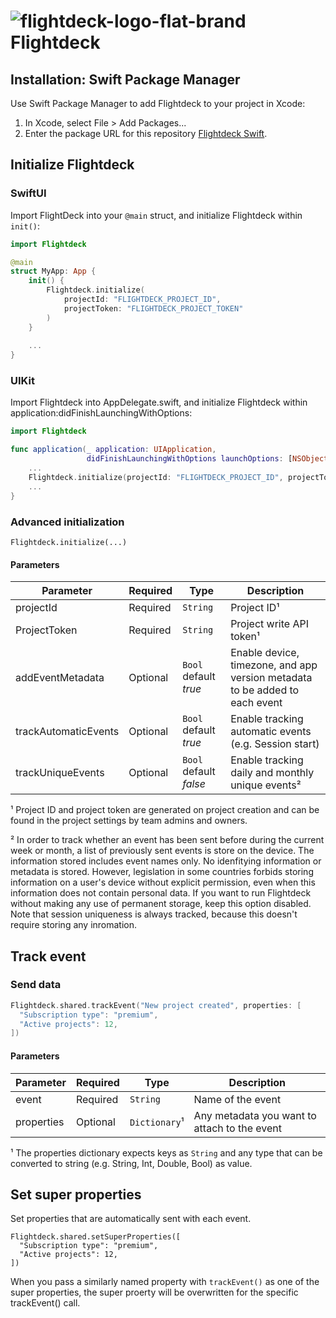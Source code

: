 # ![flightdeck-logo-flat-brand](https://user-images.githubusercontent.com/3425455/212749718-85e425da-1e17-4c80-8dc0-c7db3b04490c.svg) Flightdeck

## Installation: Swift Package Manager
Use Swift Package Manager to add Flightdeck to your project in Xcode:
1. In Xcode, select File > Add Packages...
2. Enter the package URL for this repository [Flightdeck Swift](https://github.com/Flightdeck/flightdeck-swift/).

## Initialize Flightdeck

### SwiftUI
Import FlightDeck into your `@main` struct, and initialize Flightdeck within `init()`:
```swift
import Flightdeck

@main
struct MyApp: App {
    init() {
        Flightdeck.initialize(
            projectId: "FLIGHTDECK_PROJECT_ID",
            projectToken: "FLIGHTDECK_PROJECT_TOKEN"
        )
    }
    
    ...
}
```


### UIKit
Import Flightdeck into AppDelegate.swift, and initialize Flightdeck within application:didFinishLaunchingWithOptions:
```swift
import Flightdeck

func application(_ application: UIApplication,
                 didFinishLaunchingWithOptions launchOptions: [NSObject: AnyObject]?) -> Bool {
    ...
    Flightdeck.initialize(projectId: "FLIGHTDECK_PROJECT_ID", projectToken: "FLIGHTDECK_PROJECT_TOKEN")
    ...
}
```


### Advanced initialization
`Flightdeck.initialize(...)`

#### Parameters

| Parameter             | Required      | Type                    | Description                                                                 |
| --------------------- | ------------- | ----------------------- | --------------------------------------------------------------------------- |
| projectId             | Required      | `String`                | Project ID¹                                                                 |
| ProjectToken          | Required      | `String`                | Project write API token¹                                                    |
| addEventMetadata      | Optional      | `Bool` default *true*   | Enable device, timezone, and app version metadata to be added to each event |
| trackAutomaticEvents  | Optional      | `Bool` default *true*   | Enable tracking automatic events (e.g. Session start)                       |
| trackUniqueEvents     | Optional      | `Bool` default *false*  | Enable tracking daily and monthly unique events²                            |

¹ Project ID and project token are generated on project creation and can be found in the project settings by team admins and owners.

² In order to track whether an event has been sent before during the current week or month, a list of previously sent events is store on the device. The information stored includes event names only. No idenfitying information or metadata is stored. However, legislation in some countries forbids storing information on a user's device without explicit permission, even when this information does not contain personal data. If you want to run Flightdeck without making any use of permanent storage, keep this option disabled. Note that session uniqueness is always tracked, because this doesn't require storing any inromation.

## Track event

### Send data

```swift
Flightdeck.shared.trackEvent("New project created", properties: [
  "Subscription type": "premium",
  "Active projects": 12,
])
```

#### Parameters

| Parameter  | Required   | Type          | Description                                   |
| ---------- | ---------- | ------------- | --------------------------------------------- |
| event      | Required   | `String`      | Name of the event                             |
| properties | Optional   | `Dictionary`¹ | Any metadata you want to attach to the event  |

¹ The properties dictionary expects keys as `String` and any type that can be converted to string (e.g. String, Int, Double, Bool) as value.


## Set super properties

Set properties that are automatically sent with each event.

```
Flightdeck.shared.setSuperProperties([
  "Subscription type": "premium",
  "Active projects": 12,
])
```

When you pass a similarly named property with `trackEvent()` as one of the super properties, the super proerty will be overwritten for the specific trackEvent() call.
